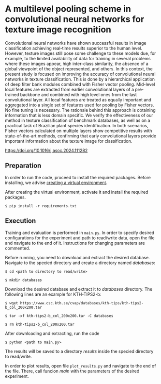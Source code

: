 # A multilevel pooling scheme in convolutional neural networks for texture image recognition

Convolutional neural networks have shown successful results in image classification achieving real-time results superior to the human level. However, texture images still pose some challenge to these models due, for example, to the limited availability of data for training in several problems where these images appear, high inter-class similarity, the absence of a global viewpoint of the object represented, and others. In this context, the present study is focused on improving the accuracy of convolutional neural networks in texture classification. This is done by a hierarchical application of deep filter bank modules combined with Fisher vector pooling. Mid-level local features are extracted from earlier convolutional layers of a pre-trained backbone and combined with high level ones from the last convolutional layer. All local features are treated as equally important and aggregated into a single set of features used for pooling by Fisher vectors. No fine tuning is necessary. The rationale behind this approach is obtaining information that is less domain specific. We verify the effectiveness of our method in texture classification of benchmark databases, as well as on a practical task of Brazilian plant species identification. In both scenarios, Fisher vectors calculated on multiple layers show competitive results with state-of-the-art methods, confirming that early convolutional layers provide important information about the texture image for classification.

https://doi.org/10.1016/j.asoc.2024.111282

## Preparation

In order to run the code, proceed to install the required packages. 
Before installing, we advise [creating a virtual environment](https://docs.python.org/3/library/venv.html).

After creating the virtual environment, activate it and install the required packages.

`$ pip install -r requirements.txt`

## Execution

Training and evaluation is performed in `main.py`. 
In order to specify desired configurations for the experiment and path to read/write data, open the file and navigate to the end of it.
Instructions for changing parameters are commented.
 
Before running, you need to download and extract the desired database.
Navigate to the specied directory and create a directory named _databases_:

`$ cd <path to directory to read/write>`

`$ mkdir databases`

Download the desired database and extract it to _databases_ directory.
The following lines are an example for KTH-TIPS2-b:

`$ wget https://www.csc.kth.se/cvap/databases/kth-tips/kth-tips2-b_col_200x200.tar`

`$ tar -xf kth-tips2-b_col_200x200.tar -C databases`

`$ rm kth-tips2-b_col_200x200.tar`

After downloading and extracting, run the code 

`$ python <path to main.py>`

The results will be saved to a directory _results_ inside the specied directory to read/write.

In order to plot results, open file `plot_results.py` and navigate to the end of the file.
There, call funcion _main_ with the parameters of the desired experiment.
